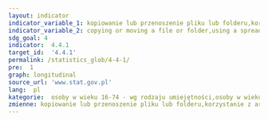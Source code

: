 ```yaml
---
layout: indicator
indicator_variable_1: kopiowanie lub przenoszenie pliku lub folderu,korzystanie z arkuszy kalkulacyjnych,przenoszenie plików pomiędzy komputerem a innymi urządzeniami,zmienianie ustawień dowolnego oprogramowania lub systemu operacyjnego,tworzenie prezentacji lub dokumentów łączących tekst obrazki tabelki lub wykresy,wysyłanie i odbieranie e-maila,kopiowanie lub przenoszenie pliku lub folderu_,korzystanie z arkuszy kalkulacyjnych_,przenoszenie plików pomiędzy komputerem a innymi urządzeniami_,zmienianie ustawień dowolnego oprogramowania lub systemu operacyjnego_,tworzenie prezentacji lub dokumentów łączących tekst obrazki tabelki lub wykresy_,wysyłanie i odbieranie e-maila_
indicator_variable_2: copying or moving a file or folder,using a spreadsheet,transferring files between a computer and other devices,changing the settings of any software or operating system,creating presentations or documents combining text pictures tables or graphs,sending and receiving e-mails,copying or moving a file or folder_,using a spreadsheet_,transferring files between a computer and other devices_,changing the settings of any software or operating system_,creating presentations or documents combining text pictures tables or graphs_,sending and receiving e-mails_
sdg_goal: 4
indicator:  4.4.1
target_id:  '4.4.1'
permalink: /statistics_glob/4-4-1/
pre:  1
graph: longitudinal
source_url: 'www.stat.gov.pl'
lang:  pl
kategorie:  osoby w wieku 16-74 - wg rodzaju umiejętności,osoby w wieku 16-24 - wg rodzaju umiejętności
zmienne: kopiowanie lub przenoszenie pliku lub folderu,korzystanie z arkuszy kalkulacyjnych,przenoszenie plików pomiędzy komputerem a innymi urządzeniami,zmienianie ustawień dowolnego oprogramowania lub systemu operacyjnego,tworzenie prezentacji lub dokumentów łączących tekst obrazki tabelki lub wykresy,wysyłanie i odbieranie e-maila;kopiowanie lub przenoszenie pliku lub folderu,korzystanie z arkuszy kalkulacyjnych,przenoszenie plików pomiędzy komputerem a innymi urządzeniami,zmienianie ustawień dowolnego oprogramowania lub systemu operacyjnego,tworzenie prezentacji lub dokumentów łączących tekst obrazki tabelki lub wykresy,wysyłanie i odbieranie e-maila
---
```

